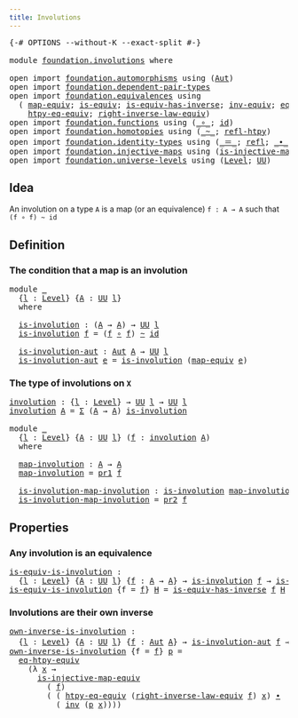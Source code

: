 ```yaml
---
title: Involutions
---
```


<pre class="Agda"><a id="37" class="Symbol">{-#</a> <a id="41" class="Keyword">OPTIONS</a> <a id="49" class="Pragma">--without-K</a> <a id="61" class="Pragma">--exact-split</a> <a id="75" class="Symbol">#-}</a>

<a id="80" class="Keyword">module</a> <a id="87" href="foundation.involutions.html" class="Module">foundation.involutions</a> <a id="110" class="Keyword">where</a>

<a id="117" class="Keyword">open</a> <a id="122" class="Keyword">import</a> <a id="129" href="foundation.automorphisms.html" class="Module">foundation.automorphisms</a> <a id="154" class="Keyword">using</a> <a id="160" class="Symbol">(</a><a id="161" href="foundation.automorphisms.html#1297" class="Function">Aut</a><a id="164" class="Symbol">)</a>
<a id="166" class="Keyword">open</a> <a id="171" class="Keyword">import</a> <a id="178" href="foundation.dependent-pair-types.html" class="Module">foundation.dependent-pair-types</a>
<a id="210" class="Keyword">open</a> <a id="215" class="Keyword">import</a> <a id="222" href="foundation.equivalences.html" class="Module">foundation.equivalences</a> <a id="246" class="Keyword">using</a>
  <a id="254" class="Symbol">(</a> <a id="256" href="foundation-core.equivalences.html#1821" class="Function">map-equiv</a><a id="265" class="Symbol">;</a> <a id="267" href="foundation-core.equivalences.html#1556" class="Function">is-equiv</a><a id="275" class="Symbol">;</a> <a id="277" href="foundation-core.equivalences.html#3013" class="Function">is-equiv-has-inverse</a><a id="297" class="Symbol">;</a> <a id="299" href="foundation-core.equivalences.html#5721" class="Function">inv-equiv</a><a id="308" class="Symbol">;</a> <a id="310" href="foundation.equivalences.html#13421" class="Function">eq-htpy-equiv</a><a id="323" class="Symbol">;</a>
    <a id="329" href="foundation.equivalences.html#13557" class="Function">htpy-eq-equiv</a><a id="342" class="Symbol">;</a> <a id="344" href="foundation.equivalences.html#15366" class="Function">right-inverse-law-equiv</a><a id="367" class="Symbol">)</a>
<a id="369" class="Keyword">open</a> <a id="374" class="Keyword">import</a> <a id="381" href="foundation.functions.html" class="Module">foundation.functions</a> <a id="402" class="Keyword">using</a> <a id="408" class="Symbol">(</a><a id="409" href="foundation-core.functions.html#420" class="Function Operator">_∘_</a><a id="412" class="Symbol">;</a> <a id="414" href="foundation-core.functions.html#322" class="Function">id</a><a id="416" class="Symbol">)</a>
<a id="418" class="Keyword">open</a> <a id="423" class="Keyword">import</a> <a id="430" href="foundation.homotopies.html" class="Module">foundation.homotopies</a> <a id="452" class="Keyword">using</a> <a id="458" class="Symbol">(</a><a id="459" href="foundation-core.homotopies.html#627" class="Function Operator">_~_</a><a id="462" class="Symbol">;</a> <a id="464" href="foundation-core.homotopies.html#741" class="Function">refl-htpy</a><a id="473" class="Symbol">)</a>
<a id="475" class="Keyword">open</a> <a id="480" class="Keyword">import</a> <a id="487" href="foundation.identity-types.html" class="Module">foundation.identity-types</a> <a id="513" class="Keyword">using</a> <a id="519" class="Symbol">(</a><a id="520" href="foundation-core.identity-types.html#1865" class="Function Operator">_＝_</a><a id="523" class="Symbol">;</a> <a id="525" href="foundation-core.identity-types.html#1820" class="InductiveConstructor">refl</a><a id="529" class="Symbol">;</a> <a id="531" href="foundation-core.identity-types.html#2425" class="Function Operator">_∙_</a><a id="534" class="Symbol">;</a> <a id="536" href="foundation-core.identity-types.html#2729" class="Function">inv</a><a id="539" class="Symbol">)</a>
<a id="541" class="Keyword">open</a> <a id="546" class="Keyword">import</a> <a id="553" href="foundation.injective-maps.html" class="Module">foundation.injective-maps</a> <a id="579" class="Keyword">using</a> <a id="585" class="Symbol">(</a><a id="586" href="foundation.injective-maps.html#2997" class="Function">is-injective-map-equiv</a><a id="608" class="Symbol">)</a>
<a id="610" class="Keyword">open</a> <a id="615" class="Keyword">import</a> <a id="622" href="foundation.universe-levels.html" class="Module">foundation.universe-levels</a> <a id="649" class="Keyword">using</a> <a id="655" class="Symbol">(</a><a id="656" href="Agda.Primitive.html#597" class="Postulate">Level</a><a id="661" class="Symbol">;</a> <a id="663" href="foundation-core.universe-levels.html#235" class="Primitive">UU</a><a id="665" class="Symbol">)</a>
</pre>
## Idea

An involution on a type `A` is a map (or an equivalence) `f : A → A` such that `(f ∘ f) ~ id`

## Definition

### The condition that a map is an involution

<pre class="Agda"><a id="846" class="Keyword">module</a> <a id="853" href="foundation.involutions.html#853" class="Module">_</a>
  <a id="857" class="Symbol">{</a><a id="858" href="foundation.involutions.html#858" class="Bound">l</a> <a id="860" class="Symbol">:</a> <a id="862" href="Agda.Primitive.html#597" class="Postulate">Level</a><a id="867" class="Symbol">}</a> <a id="869" class="Symbol">{</a><a id="870" href="foundation.involutions.html#870" class="Bound">A</a> <a id="872" class="Symbol">:</a> <a id="874" href="foundation-core.universe-levels.html#235" class="Primitive">UU</a> <a id="877" href="foundation.involutions.html#858" class="Bound">l</a><a id="878" class="Symbol">}</a>
  <a id="882" class="Keyword">where</a>

  <a id="891" href="foundation.involutions.html#891" class="Function">is-involution</a> <a id="905" class="Symbol">:</a> <a id="907" class="Symbol">(</a><a id="908" href="foundation.involutions.html#870" class="Bound">A</a> <a id="910" class="Symbol">→</a> <a id="912" href="foundation.involutions.html#870" class="Bound">A</a><a id="913" class="Symbol">)</a> <a id="915" class="Symbol">→</a> <a id="917" href="foundation-core.universe-levels.html#235" class="Primitive">UU</a> <a id="920" href="foundation.involutions.html#858" class="Bound">l</a>
  <a id="924" href="foundation.involutions.html#891" class="Function">is-involution</a> <a id="938" href="foundation.involutions.html#938" class="Bound">f</a> <a id="940" class="Symbol">=</a> <a id="942" class="Symbol">(</a><a id="943" href="foundation.involutions.html#938" class="Bound">f</a> <a id="945" href="foundation-core.functions.html#420" class="Function Operator">∘</a> <a id="947" href="foundation.involutions.html#938" class="Bound">f</a><a id="948" class="Symbol">)</a> <a id="950" href="foundation-core.homotopies.html#627" class="Function Operator">~</a> <a id="952" href="foundation-core.functions.html#322" class="Function">id</a>

  <a id="958" href="foundation.involutions.html#958" class="Function">is-involution-aut</a> <a id="976" class="Symbol">:</a> <a id="978" href="foundation.automorphisms.html#1297" class="Function">Aut</a> <a id="982" href="foundation.involutions.html#870" class="Bound">A</a> <a id="984" class="Symbol">→</a> <a id="986" href="foundation-core.universe-levels.html#235" class="Primitive">UU</a> <a id="989" href="foundation.involutions.html#858" class="Bound">l</a>
  <a id="993" href="foundation.involutions.html#958" class="Function">is-involution-aut</a> <a id="1011" href="foundation.involutions.html#1011" class="Bound">e</a> <a id="1013" class="Symbol">=</a> <a id="1015" href="foundation.involutions.html#891" class="Function">is-involution</a> <a id="1029" class="Symbol">(</a><a id="1030" href="foundation-core.equivalences.html#1821" class="Function">map-equiv</a> <a id="1040" href="foundation.involutions.html#1011" class="Bound">e</a><a id="1041" class="Symbol">)</a>
</pre>
### The type of involutions on `X`

<pre class="Agda"><a id="involution"></a><a id="1092" href="foundation.involutions.html#1092" class="Function">involution</a> <a id="1103" class="Symbol">:</a> <a id="1105" class="Symbol">{</a><a id="1106" href="foundation.involutions.html#1106" class="Bound">l</a> <a id="1108" class="Symbol">:</a> <a id="1110" href="Agda.Primitive.html#597" class="Postulate">Level</a><a id="1115" class="Symbol">}</a> <a id="1117" class="Symbol">→</a> <a id="1119" href="foundation-core.universe-levels.html#235" class="Primitive">UU</a> <a id="1122" href="foundation.involutions.html#1106" class="Bound">l</a> <a id="1124" class="Symbol">→</a> <a id="1126" href="foundation-core.universe-levels.html#235" class="Primitive">UU</a> <a id="1129" href="foundation.involutions.html#1106" class="Bound">l</a>
<a id="1131" href="foundation.involutions.html#1092" class="Function">involution</a> <a id="1142" href="foundation.involutions.html#1142" class="Bound">A</a> <a id="1144" class="Symbol">=</a> <a id="1146" href="foundation-core.dependent-pair-types.html#515" class="Record">Σ</a> <a id="1148" class="Symbol">(</a><a id="1149" href="foundation.involutions.html#1142" class="Bound">A</a> <a id="1151" class="Symbol">→</a> <a id="1153" href="foundation.involutions.html#1142" class="Bound">A</a><a id="1154" class="Symbol">)</a> <a id="1156" href="foundation.involutions.html#891" class="Function">is-involution</a>

<a id="1171" class="Keyword">module</a> <a id="1178" href="foundation.involutions.html#1178" class="Module">_</a>
  <a id="1182" class="Symbol">{</a><a id="1183" href="foundation.involutions.html#1183" class="Bound">l</a> <a id="1185" class="Symbol">:</a> <a id="1187" href="Agda.Primitive.html#597" class="Postulate">Level</a><a id="1192" class="Symbol">}</a> <a id="1194" class="Symbol">{</a><a id="1195" href="foundation.involutions.html#1195" class="Bound">A</a> <a id="1197" class="Symbol">:</a> <a id="1199" href="foundation-core.universe-levels.html#235" class="Primitive">UU</a> <a id="1202" href="foundation.involutions.html#1183" class="Bound">l</a><a id="1203" class="Symbol">}</a> <a id="1205" class="Symbol">(</a><a id="1206" href="foundation.involutions.html#1206" class="Bound">f</a> <a id="1208" class="Symbol">:</a> <a id="1210" href="foundation.involutions.html#1092" class="Function">involution</a> <a id="1221" href="foundation.involutions.html#1195" class="Bound">A</a><a id="1222" class="Symbol">)</a>
  <a id="1226" class="Keyword">where</a>

  <a id="1235" href="foundation.involutions.html#1235" class="Function">map-involution</a> <a id="1250" class="Symbol">:</a> <a id="1252" href="foundation.involutions.html#1195" class="Bound">A</a> <a id="1254" class="Symbol">→</a> <a id="1256" href="foundation.involutions.html#1195" class="Bound">A</a>
  <a id="1260" href="foundation.involutions.html#1235" class="Function">map-involution</a> <a id="1275" class="Symbol">=</a> <a id="1277" href="foundation-core.dependent-pair-types.html#605" class="Field">pr1</a> <a id="1281" href="foundation.involutions.html#1206" class="Bound">f</a>

  <a id="1286" href="foundation.involutions.html#1286" class="Function">is-involution-map-involution</a> <a id="1315" class="Symbol">:</a> <a id="1317" href="foundation.involutions.html#891" class="Function">is-involution</a> <a id="1331" href="foundation.involutions.html#1235" class="Function">map-involution</a>
  <a id="1348" href="foundation.involutions.html#1286" class="Function">is-involution-map-involution</a> <a id="1377" class="Symbol">=</a> <a id="1379" href="foundation-core.dependent-pair-types.html#617" class="Field">pr2</a> <a id="1383" href="foundation.involutions.html#1206" class="Bound">f</a>
</pre>
## Properties

### Any involution is an equivalence

<pre class="Agda"><a id="is-equiv-is-involution"></a><a id="1451" href="foundation.involutions.html#1451" class="Function">is-equiv-is-involution</a> <a id="1474" class="Symbol">:</a>
  <a id="1478" class="Symbol">{</a><a id="1479" href="foundation.involutions.html#1479" class="Bound">l</a> <a id="1481" class="Symbol">:</a> <a id="1483" href="Agda.Primitive.html#597" class="Postulate">Level</a><a id="1488" class="Symbol">}</a> <a id="1490" class="Symbol">{</a><a id="1491" href="foundation.involutions.html#1491" class="Bound">A</a> <a id="1493" class="Symbol">:</a> <a id="1495" href="foundation-core.universe-levels.html#235" class="Primitive">UU</a> <a id="1498" href="foundation.involutions.html#1479" class="Bound">l</a><a id="1499" class="Symbol">}</a> <a id="1501" class="Symbol">{</a><a id="1502" href="foundation.involutions.html#1502" class="Bound">f</a> <a id="1504" class="Symbol">:</a> <a id="1506" href="foundation.involutions.html#1491" class="Bound">A</a> <a id="1508" class="Symbol">→</a> <a id="1510" href="foundation.involutions.html#1491" class="Bound">A</a><a id="1511" class="Symbol">}</a> <a id="1513" class="Symbol">→</a> <a id="1515" href="foundation.involutions.html#891" class="Function">is-involution</a> <a id="1529" href="foundation.involutions.html#1502" class="Bound">f</a> <a id="1531" class="Symbol">→</a> <a id="1533" href="foundation-core.equivalences.html#1556" class="Function">is-equiv</a> <a id="1542" href="foundation.involutions.html#1502" class="Bound">f</a>
<a id="1544" href="foundation.involutions.html#1451" class="Function">is-equiv-is-involution</a> <a id="1567" class="Symbol">{</a><a id="1568" class="Argument">f</a> <a id="1570" class="Symbol">=</a> <a id="1572" href="foundation.involutions.html#1572" class="Bound">f</a><a id="1573" class="Symbol">}</a> <a id="1575" href="foundation.involutions.html#1575" class="Bound">H</a> <a id="1577" class="Symbol">=</a> <a id="1579" href="foundation-core.equivalences.html#3013" class="Function">is-equiv-has-inverse</a> <a id="1600" href="foundation.involutions.html#1572" class="Bound">f</a> <a id="1602" href="foundation.involutions.html#1575" class="Bound">H</a> <a id="1604" href="foundation.involutions.html#1575" class="Bound">H</a>
</pre>
### Involutions are their own inverse

<pre class="Agda"><a id="own-inverse-is-involution"></a><a id="1658" href="foundation.involutions.html#1658" class="Function">own-inverse-is-involution</a> <a id="1684" class="Symbol">:</a>
  <a id="1688" class="Symbol">{</a><a id="1689" href="foundation.involutions.html#1689" class="Bound">l</a> <a id="1691" class="Symbol">:</a> <a id="1693" href="Agda.Primitive.html#597" class="Postulate">Level</a><a id="1698" class="Symbol">}</a> <a id="1700" class="Symbol">{</a><a id="1701" href="foundation.involutions.html#1701" class="Bound">A</a> <a id="1703" class="Symbol">:</a> <a id="1705" href="foundation-core.universe-levels.html#235" class="Primitive">UU</a> <a id="1708" href="foundation.involutions.html#1689" class="Bound">l</a><a id="1709" class="Symbol">}</a> <a id="1711" class="Symbol">{</a><a id="1712" href="foundation.involutions.html#1712" class="Bound">f</a> <a id="1714" class="Symbol">:</a> <a id="1716" href="foundation.automorphisms.html#1297" class="Function">Aut</a> <a id="1720" href="foundation.involutions.html#1701" class="Bound">A</a><a id="1721" class="Symbol">}</a> <a id="1723" class="Symbol">→</a> <a id="1725" href="foundation.involutions.html#958" class="Function">is-involution-aut</a> <a id="1743" href="foundation.involutions.html#1712" class="Bound">f</a> <a id="1745" class="Symbol">→</a> <a id="1747" href="foundation-core.equivalences.html#5721" class="Function">inv-equiv</a> <a id="1757" href="foundation.involutions.html#1712" class="Bound">f</a> <a id="1759" href="foundation-core.identity-types.html#1865" class="Function Operator">＝</a> <a id="1761" href="foundation.involutions.html#1712" class="Bound">f</a>
<a id="1763" href="foundation.involutions.html#1658" class="Function">own-inverse-is-involution</a> <a id="1789" class="Symbol">{</a><a id="1790" class="Argument">f</a> <a id="1792" class="Symbol">=</a> <a id="1794" href="foundation.involutions.html#1794" class="Bound">f</a><a id="1795" class="Symbol">}</a> <a id="1797" href="foundation.involutions.html#1797" class="Bound">p</a> <a id="1799" class="Symbol">=</a>
  <a id="1803" href="foundation.equivalences.html#13421" class="Function">eq-htpy-equiv</a>
    <a id="1821" class="Symbol">(λ</a> <a id="1824" href="foundation.involutions.html#1824" class="Bound">x</a> <a id="1826" class="Symbol">→</a>
      <a id="1834" href="foundation.injective-maps.html#2997" class="Function">is-injective-map-equiv</a>
        <a id="1865" class="Symbol">(</a> <a id="1867" href="foundation.involutions.html#1794" class="Bound">f</a><a id="1868" class="Symbol">)</a>
        <a id="1878" class="Symbol">(</a> <a id="1880" class="Symbol">(</a> <a id="1882" href="foundation.equivalences.html#13557" class="Function">htpy-eq-equiv</a> <a id="1896" class="Symbol">(</a><a id="1897" href="foundation.equivalences.html#15366" class="Function">right-inverse-law-equiv</a> <a id="1921" href="foundation.involutions.html#1794" class="Bound">f</a><a id="1922" class="Symbol">)</a> <a id="1924" href="foundation.involutions.html#1824" class="Bound">x</a><a id="1925" class="Symbol">)</a> <a id="1927" href="foundation-core.identity-types.html#2425" class="Function Operator">∙</a>
          <a id="1939" class="Symbol">(</a> <a id="1941" href="foundation-core.identity-types.html#2729" class="Function">inv</a> <a id="1945" class="Symbol">(</a><a id="1946" href="foundation.involutions.html#1797" class="Bound">p</a> <a id="1948" href="foundation.involutions.html#1824" class="Bound">x</a><a id="1949" class="Symbol">))))</a>
</pre>